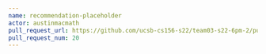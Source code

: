 ```yaml
---
name: recommendation-placeholder
actor: austinmacmath
pull_request_url: https://github.com/ucsb-cs156-s22/team03-s22-6pm-2/pull/20
pull_request_num: 20
---
```

